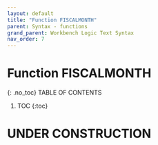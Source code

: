 ```yaml
---
layout: default
title: "Function FISCALMONTH"
parent: Syntax - functions
grand_parent: Workbench Logic Text Syntax
nav_order: 7
---
```

# Function FISCALMONTH
{: .no_toc}
TABLE OF CONTENTS 
1. TOC
{:toc}  
 
# UNDER CONSTRUCTION
